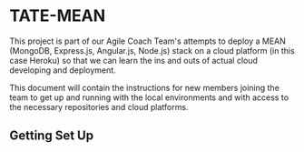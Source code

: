 # TATE-MEAN

This project is part of our Agile Coach Team's attempts to deploy a MEAN (MongoDB, Express.js, Angular.js, Node.js) stack on a cloud platform (in this case Heroku) so that we can learn the ins and outs of actual cloud developing and deployment.

This document will contain the instructions for new members joining the team to get up and running with the local environments and with access to the necessary repositories and cloud platforms.

## Getting Set Up

